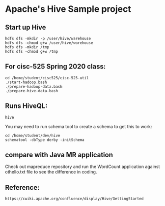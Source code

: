 # Apache's Hive Sample project

## Start up Hive

```
hdfs dfs -mkdir -p /user/hive/warehouse
hdfs dfs -chmod g+w /user/hive/warehouse
hdfs dfs -mkdir /tmp
hdfs dfs -chmod g+w /tmp
```

## For cisc-525 Spring 2020 class:
```
cd /home/student/cisc525/cisc-525-util
./start-hadoop.bash
./prepare-hadoop-data.bash
./prepare-hive-data.bash
```

## Runs HiveQL:
```shellscript
hive
```

You may need to run schema tool to create a schema to get this to work:
```
cd /home/student/dev/hive
schematool -dbType derby -initSchema
```

## compare with Java MR application 
Check out mapreduce repository and run the WordCount application against othello.txt file to see the difference in coding.


## Reference:
`https://cwiki.apache.org/confluence/display/Hive/GettingStarted`
